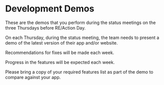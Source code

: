 # Development Demos

These are the demos that you perform during the status meetings on the three Thursdays before RE/Action Day.

On each Thursday, during the status meeting, the team needs to present a demo of the latest version of their app and/or website.

Recommendations for fixes will be made each week.

Progress in the features will be expected each week.

Please bring a copy of your required features list as part of the demo to compare against your app.
